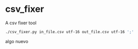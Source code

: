 # csv_fixer
A csv fixer tool

```bash
./csv_fixer.py in_file.csv utf-16 out_file.csv utf-16 ';' 
```

algo nuevo
